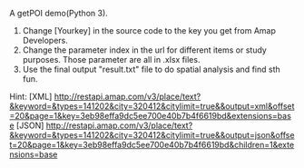 A getPOI demo(Python 3). 
1. Change [Yourkey] in the source code to the key you get from Amap Developers.
2. Change the parameter index in the url for different items or study purposes. Those parameter are all in .xlsx files.
3. Use the final output "result.txt" file to do spatial analysis and find sth fun.

Hint:
[XML]
http://restapi.amap.com/v3/place/text?&keyword=&types=141202&city=320412&citylimit=true&&output=xml&offset=20&page=1&key=3eb98effa9dc5ee700e40b7b4f6619bd&extensions=base
[JSON]
http://restapi.amap.com/v3/place/text?&keyword=&types=141202&city=320412&citylimit=true&&output=json&offset=20&page=1&key=3eb98effa9dc5ee700e40b7b4f6619bd&children=1&extensions=base